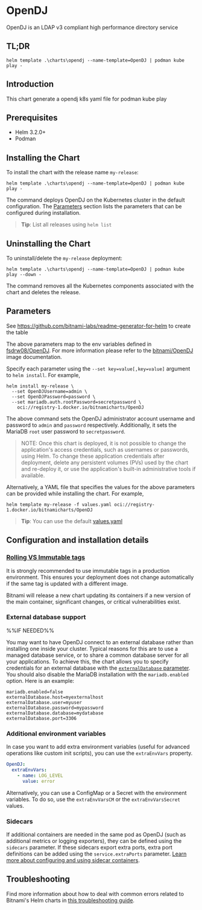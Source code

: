 <!--- app-name: OpenDJ -->

# OpenDJ

OpenDJ is an LDAP v3 compliant high performance directory service

## TL;DR

```console
helm template .\charts\opendj --name-template=OpenDJ | podman kube play -
```

## Introduction

This chart generate a opendj k8s yaml file for podman kube play

## Prerequisites

- Helm 3.2.0+
- Podman

## Installing the Chart

To install the chart with the release name `my-release`:

```console
helm template .\charts\opendj --name-template=OpenDJ | podman kube play -
```

The command deploys OpenDJ on the Kubernetes cluster in the default configuration. The [Parameters](#parameters) section lists the parameters that can be configured during installation.

> **Tip**: List all releases using `helm list`

## Uninstalling the Chart

To uninstall/delete the `my-release` deployment:

```console
helm template .\charts\opendj --name-template=OpenDJ | podman kube play --down -
```

The command removes all the Kubernetes components associated with the chart and deletes the release.

## Parameters

See <https://github.com/bitnami-labs/readme-generator-for-helm> to create the table

The above parameters map to the env variables defined in [fsdrw08/OpenDJ](https://github.com/bitnami/containers/tree/main/bitnami/OpenDJ). For more information please refer to the [bitnami/OpenDJ](https://github.com/bitnami/containers/tree/main/bitnami/OpenDJ) image documentation.

Specify each parameter using the `--set key=value[,key=value]` argument to `helm install`. For example,

```console
helm install my-release \
  --set OpenDJUsername=admin \
  --set OpenDJPassword=password \
  --set mariadb.auth.rootPassword=secretpassword \
    oci://registry-1.docker.io/bitnamicharts/OpenDJ
```

The above command sets the OpenDJ administrator account username and password to `admin` and `password` respectively. Additionally, it sets the MariaDB `root` user password to `secretpassword`.

> NOTE: Once this chart is deployed, it is not possible to change the application's access credentials, such as usernames or passwords, using Helm. To change these application credentials after deployment, delete any persistent volumes (PVs) used by the chart and re-deploy it, or use the application's built-in administrative tools if available.

Alternatively, a YAML file that specifies the values for the above parameters can be provided while installing the chart. For example,

```console
helm template my-release -f values.yaml oci://registry-1.docker.io/bitnamicharts/OpenDJ
```

> **Tip**: You can use the default [values.yaml](values.yaml)

## Configuration and installation details

### [Rolling VS Immutable tags](https://docs.bitnami.com/containers/how-to/understand-rolling-tags-containers/)

It is strongly recommended to use immutable tags in a production environment. This ensures your deployment does not change automatically if the same tag is updated with a different image.

Bitnami will release a new chart updating its containers if a new version of the main container, significant changes, or critical vulnerabilities exist.

### External database support

%%IF NEEDED%%

You may want to have OpenDJ connect to an external database rather than installing one inside your cluster. Typical reasons for this are to use a managed database service, or to share a common database server for all your applications. To achieve this, the chart allows you to specify credentials for an external database with the [`externalDatabase` parameter](#parameters). You should also disable the MariaDB installation with the `mariadb.enabled` option. Here is an example:

```console
mariadb.enabled=false
externalDatabase.host=myexternalhost
externalDatabase.user=myuser
externalDatabase.password=mypassword
externalDatabase.database=mydatabase
externalDatabase.port=3306
```

### Additional environment variables

In case you want to add extra environment variables (useful for advanced operations like custom init scripts), you can use the `extraEnvVars` property.

```yaml
OpenDJ:
  extraEnvVars:
    - name: LOG_LEVEL
      value: error
```

Alternatively, you can use a ConfigMap or a Secret with the environment variables. To do so, use the `extraEnvVarsCM` or the `extraEnvVarsSecret` values.

### Sidecars

If additional containers are needed in the same pod as OpenDJ (such as additional metrics or logging exporters), they can be defined using the `sidecars` parameter. If these sidecars export extra ports, extra port definitions can be added using the `service.extraPorts` parameter. [Learn more about configuring and using sidecar containers](https://docs.bitnami.com/kubernetes/apps/OpenDJ/administration/configure-use-sidecars/).

## Troubleshooting

Find more information about how to deal with common errors related to Bitnami's Helm charts in [this troubleshooting guide](https://docs.bitnami.com/general/how-to/troubleshoot-helm-chart-issues).
